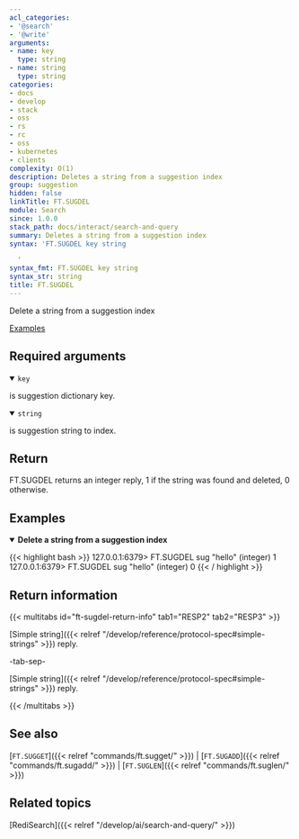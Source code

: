```yaml
---
acl_categories:
- '@search'
- '@write'
arguments:
- name: key
  type: string
- name: string
  type: string
categories:
- docs
- develop
- stack
- oss
- rs
- rc
- oss
- kubernetes
- clients
complexity: O(1)
description: Deletes a string from a suggestion index
group: suggestion
hidden: false
linkTitle: FT.SUGDEL
module: Search
since: 1.0.0
stack_path: docs/interact/search-and-query
summary: Deletes a string from a suggestion index
syntax: 'FT.SUGDEL key string

  '
syntax_fmt: FT.SUGDEL key string
syntax_str: string
title: FT.SUGDEL
---
```


Delete a string from a suggestion index

[Examples](#examples)

## Required arguments

<details open>
<summary><code>key</code></summary>

is suggestion dictionary key.
</details>

<details open>
<summary><code>string</code></summary> 

is suggestion string to index.
</details>

## Return

FT.SUGDEL returns an integer reply, 1 if the string was found and deleted, 0 otherwise.

## Examples

<details open>
<summary><b>Delete a string from a suggestion index</b></summary>

{{< highlight bash >}}
127.0.0.1:6379> FT.SUGDEL sug "hello"
(integer) 1
127.0.0.1:6379> FT.SUGDEL sug "hello"
(integer) 0
{{< / highlight >}}
</details>

## Return information

{{< multitabs id="ft-sugdel-return-info" 
    tab1="RESP2" 
    tab2="RESP3" >}}

[Simple string]({{< relref "/develop/reference/protocol-spec#simple-strings" >}}) reply.

-tab-sep-

[Simple string]({{< relref "/develop/reference/protocol-spec#simple-strings" >}}) reply.

{{< /multitabs >}}

## See also

[`FT.SUGGET`]({{< relref "commands/ft.sugget/" >}}) | [`FT.SUGADD`]({{< relref "commands/ft.sugadd/" >}}) | [`FT.SUGLEN`]({{< relref "commands/ft.suglen/" >}}) 

## Related topics

[RediSearch]({{< relref "/develop/ai/search-and-query/" >}})